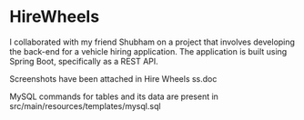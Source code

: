 # HireWheels
I collaborated with my friend Shubham on a project that involves developing the back-end for a vehicle hiring application. The application is built using Spring Boot, specifically as a REST API.

Screenshots have been attached in Hire Wheels ss.doc

MySQL commands for tables and its data are present in src/main/resources/templates/mysql.sql
